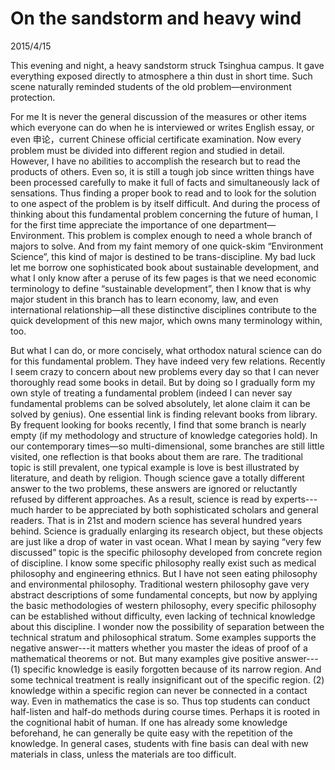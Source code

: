 # On the sandstorm and heavy wind 
2015/4/15

This evening and night, a heavy sandstorm struck Tsinghua campus. It gave everything exposed directly to atmosphere a thin dust in short time. Such scene naturally reminded students of the old problem—environment protection.

For me It is never the general discussion of the measures or other items which everyone can do when he is interviewed or writes English essay, or even 申论，current Chinese official certificate examination. Now every problem must be divided into different region and studied in detail. However, I have no abilities to accomplish the research but to read the products of others. Even so, it is still a tough job since written things have been processed carefully to make it full of facts and simultaneously lack of sensations. Thus finding a proper book to read and to look for the solution to one aspect of the problem is by itself difficult. And during the process of thinking about this fundamental problem concerning the future of human, I for the first time appreciate the importance of one department—Environment. This problem is complex enough to need a whole branch of majors to solve. And from my faint memory of one quick-skim “Environment Science”, this kind of major is destined to be trans-discipline. My bad luck let me borrow one sophisticated book about sustainable development, and what I only know after a peruse of its few pages is that we need economic terminology to define “sustainable development”, then I know that is why major student in this branch has to learn economy, law, and even international relationship—all these distinctive disciplines contribute to the quick development of this new major, which owns many terminology within, too.

But what I can do, or more concisely, what orthodox natural science can do for this fundamental problem. They have indeed very few relations. Recently I seem crazy to concern about new problems every day so that I can never thoroughly read some books in detail. But by doing so I gradually form my own style of treating a fundamental problem (indeed I can never say fundamental problems can be solved absolutely, let alone claim it can be solved by genius). One essential link is finding relevant books from library. By frequent looking for books recently, I find that some branch is nearly empty (if my methodology and structure of knowledge categories hold). In our contemporary times—so multi-dimensional, some branches are still little visited, one reflection is that books about them are rare. The traditional topic is still prevalent, one typical example is love is best illustrated by literature, and death by religion. Though science gave a totally different answer to the two problems, these answers are ignored or reluctantly refused by different approaches. As a result, science is read by experts---much harder to be appreciated by both sophisticated scholars and general readers. That is in 21st and modern science has several hundred years behind. Science is gradually enlarging its research object, but these objects are just like a drop of water in vast ocean. What I mean by saying “very few discussed” topic is the specific philosophy developed from concrete region of discipline. I know some specific philosophy really exist such as medical philosophy and engineering ethnics. But I have not seen eating philosophy and environmental philosophy. Traditional western philosophy gave very abstract descriptions of some fundamental concepts, but now by applying the basic methodologies of western philosophy, every specific philosophy can be established without difficulty, even lacking of technical knowledge about this discipline. I wonder now the possibility of separation between the technical stratum and philosophical stratum. Some examples supports the negative answer---it matters whether you master the ideas of proof of a mathematical theorems or not. But many examples give positive answer--- (1) specific knowledge is easily forgotten because of its narrow region. And some technical treatment is really insignificant out of the specific region. (2) knowledge within a specific region can never be connected in a contact way. Even in mathematics the case is so. Thus top students can conduct half-listen and half-do methods during course times. Perhaps it is rooted in the cognitional habit of human. If one has already some knowledge beforehand, he can generally be quite easy with the repetition of the knowledge. In general cases, students with fine basis can deal with new materials in class, unless the materials are too difficult.
